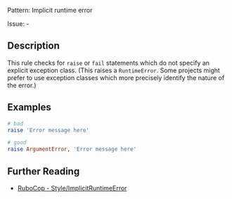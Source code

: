 Pattern: Implicit runtime error

Issue: -

## Description

This rule checks for `raise` or `fail` statements which do not specify an
explicit exception class. (This raises a `RuntimeError`. Some projects
might prefer to use exception classes which more precisely identify the
nature of the error.)

## Examples

```ruby
# bad
raise 'Error message here'

# good
raise ArgumentError, 'Error message here'
```

## Further Reading

* [RuboCop - Style/ImplicitRuntimeError](https://docs.rubocop.org/rubocop/cops_style.html#styleimplicitruntimeerror)

